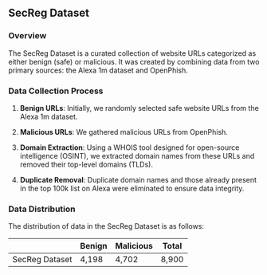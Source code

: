 SecReg Dataset
--------------

### Overview

The SecReg Dataset is a curated collection of website URLs categorized as either benign (safe) or malicious. It was created by combining data from two primary sources: the Alexa 1m dataset and OpenPhish.

### Data Collection Process

1.  **Benign URLs**: Initially, we randomly selected safe website URLs from the Alexa 1m dataset.
    
2.  **Malicious URLs**: We gathered malicious URLs from OpenPhish.
    
3.  **Domain Extraction**: Using a WHOIS tool designed for open-source intelligence (OSINT), we extracted domain names from these URLs and removed their top-level domains (TLDs).
    
4.  **Duplicate Removal**: Duplicate domain names and those already present in the top 100k list on Alexa were eliminated to ensure data integrity.
    

### Data Distribution

The distribution of data in the SecReg Dataset is as follows:

|  | Benign | Malicious | Total |
| --- | --- | --- | --- |
| SecReg Dataset | 4,198 | 4,702 | 8,900 |

